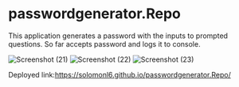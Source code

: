 # passwordgenerator.Repo

This application generates a password with the inputs to prompted questions. So far accepts password and logs it to console.

![Screenshot (21)](https://user-images.githubusercontent.com/81569452/121854221-b9df7900-cca6-11eb-8ea0-fa15a83a0961.png)
![Screenshot (22)](https://user-images.githubusercontent.com/81569452/121854256-c794fe80-cca6-11eb-8583-e9195e85f2b1.png)
![Screenshot (23)](https://user-images.githubusercontent.com/81569452/121854283-cf54a300-cca6-11eb-8522-a3f6113ca4ca.png)

Deployed link:https://solomonl6.github.io/passwordgenerator.Repo/
